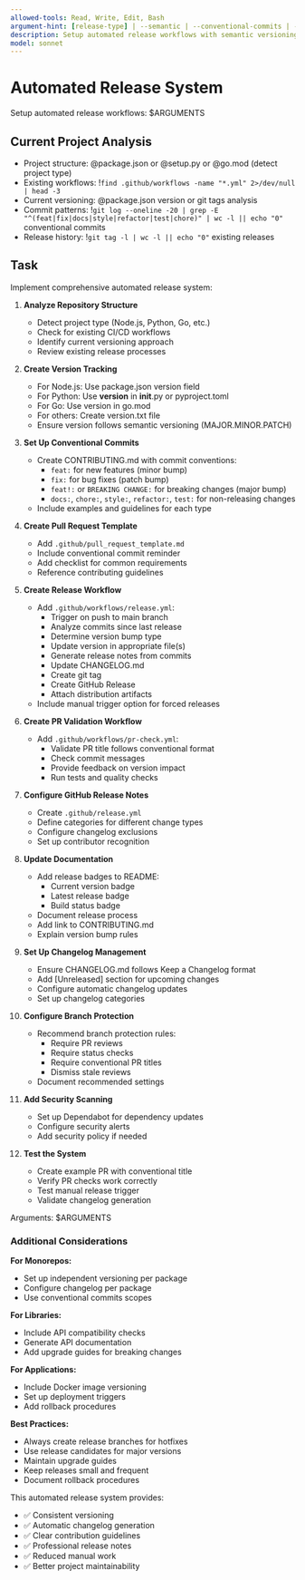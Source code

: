 ```yaml
---
allowed-tools: Read, Write, Edit, Bash
argument-hint: [release-type] | --semantic | --conventional-commits | --github-actions | --full-automation
description: Setup automated release workflows with semantic versioning, conventional commits, and comprehensive automation
model: sonnet
---
```


# Automated Release System

Setup automated release workflows: $ARGUMENTS

## Current Project Analysis

- Project structure: @package.json or @setup.py or @go.mod (detect project type)
- Existing workflows: !`find .github/workflows -name "*.yml" 2>/dev/null | head -3`
- Current versioning: @package.json version or git tags analysis
- Commit patterns: !`git log --oneline -20 | grep -E "^(feat|fix|docs|style|refactor|test|chore)" | wc -l || echo "0"` conventional commits
- Release history: !`git tag -l | wc -l || echo "0"` existing releases

## Task

Implement comprehensive automated release system:

1. **Analyze Repository Structure**
   - Detect project type (Node.js, Python, Go, etc.)
   - Check for existing CI/CD workflows
   - Identify current versioning approach
   - Review existing release processes

2. **Create Version Tracking**
   - For Node.js: Use package.json version field
   - For Python: Use __version__ in __init__.py or pyproject.toml
   - For Go: Use version in go.mod
   - For others: Create version.txt file
   - Ensure version follows semantic versioning (MAJOR.MINOR.PATCH)

3. **Set Up Conventional Commits**
   - Create CONTRIBUTING.md with commit conventions:
     - `feat:` for new features (minor bump)
     - `fix:` for bug fixes (patch bump)
     - `feat!:` or `BREAKING CHANGE:` for breaking changes (major bump)
     - `docs:`, `chore:`, `style:`, `refactor:`, `test:` for non-releasing changes
   - Include examples and guidelines for each type

4. **Create Pull Request Template**
   - Add `.github/pull_request_template.md`
   - Include conventional commit reminder
   - Add checklist for common requirements
   - Reference contributing guidelines

5. **Create Release Workflow**
   - Add `.github/workflows/release.yml`:
     - Trigger on push to main branch
     - Analyze commits since last release
     - Determine version bump type
     - Update version in appropriate file(s)
     - Generate release notes from commits
     - Update CHANGELOG.md
     - Create git tag
     - Create GitHub Release
     - Attach distribution artifacts
   - Include manual trigger option for forced releases

6. **Create PR Validation Workflow**
   - Add `.github/workflows/pr-check.yml`:
     - Validate PR title follows conventional format
     - Check commit messages
     - Provide feedback on version impact
     - Run tests and quality checks

7. **Configure GitHub Release Notes**
   - Create `.github/release.yml`
   - Define categories for different change types
   - Configure changelog exclusions
   - Set up contributor recognition

8. **Update Documentation**
   - Add release badges to README:
     - Current version badge
     - Latest release badge
     - Build status badge
   - Document release process
   - Add link to CONTRIBUTING.md
   - Explain version bump rules

9. **Set Up Changelog Management**
   - Ensure CHANGELOG.md follows Keep a Changelog format
   - Add [Unreleased] section for upcoming changes
   - Configure automatic changelog updates
   - Set up changelog categories

10. **Configure Branch Protection**
    - Recommend branch protection rules:
      - Require PR reviews
      - Require status checks
      - Require conventional PR titles
      - Dismiss stale reviews
    - Document recommended settings

11. **Add Security Scanning**
    - Set up Dependabot for dependency updates
    - Configure security alerts
    - Add security policy if needed

12. **Test the System**
    - Create example PR with conventional title
    - Verify PR checks work correctly
    - Test manual release trigger
    - Validate changelog generation

Arguments: $ARGUMENTS

### Additional Considerations

**For Monorepos:**
- Set up independent versioning per package
- Configure changelog per package
- Use conventional commits scopes

**For Libraries:**
- Include API compatibility checks
- Generate API documentation
- Add upgrade guides for breaking changes

**For Applications:**
- Include Docker image versioning
- Set up deployment triggers
- Add rollback procedures

**Best Practices:**
- Always create release branches for hotfixes
- Use release candidates for major versions
- Maintain upgrade guides
- Keep releases small and frequent
- Document rollback procedures

This automated release system provides:
- ✅ Consistent versioning
- ✅ Automatic changelog generation
- ✅ Clear contribution guidelines
- ✅ Professional release notes
- ✅ Reduced manual work
- ✅ Better project maintainability